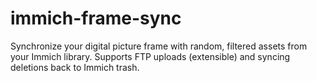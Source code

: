 # immich-frame-sync

Synchronize your digital picture frame with random, filtered assets from your Immich library. Supports FTP uploads (extensible) and syncing deletions back to Immich trash.
